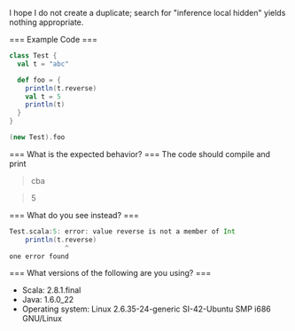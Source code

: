I hope I do not create a duplicate; search for "inference local hidden" yields nothing appropriate.

=== Example Code ===
```scala
class Test {
  val t = "abc"

  def foo = {
    println(t.reverse)
    val t = 5
    println(t)
  }
}

(new Test).foo
```

=== What is the expected behavior? ===
The code should compile and print
> cba

> 5

=== What do you see instead? ===
```scala
Test.scala:5: error: value reverse is not a member of Int
    println(t.reverse)
              ^
one error found
```
=== What versions of the following are you using? ===
  - Scala: 2.8.1.final
  - Java: 1.6.0_22
  - Operating system: Linux 2.6.35-24-generic SI-42-Ubuntu SMP i686 GNU/Linux
